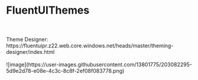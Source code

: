 # FluentUIThemes
<br/>
<br/>
Theme Designer: https://fluentuipr.z22.web.core.windows.net/heads/master/theming-designer/index.html
<br/>
<br/>
![image](https://user-images.githubusercontent.com/13801775/203082295-5d9e2d78-e08e-4c3c-8c8f-2ef08f083778.png)

